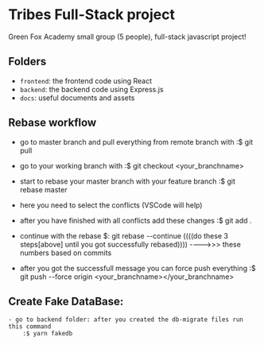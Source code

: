 # Tribes Full-Stack project

Green Fox Academy small group (5 people), full-stack javascript project!

## Folders

- `frontend`: the frontend code using React
- `backend`: the backend code using Express.js
- `docs`: useful documents and assets

## Rebase workflow

- go to master branch and pull everything from remote branch with 
    :$ git pull
- go to your working branch with 
    :$ git checkout <your_branchname>
- start to rebase your master branch with your feature branch
    :$ git rebase master
- here you need to select the conflicts (VSCode will help)
- after you have finished with all conflicts add these changes
    :$ git add .
- continue with the rebase
    $: git rebase --continue
((((do these 3 steps[above] until you got successfully rebased)))) ---->>> these numbers based on commits
    
- after you got the successfull message you can force push everything
    :$ git push --force origin <your_branchname></your_branchname>

## Create Fake DataBase:
    - go to backend folder: after you created the db-migrate files run this command
        :$ yarn fakedb
